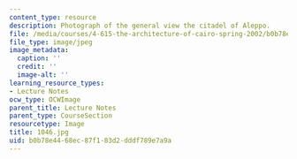 ```yaml
---
content_type: resource
description: Photograph of the general view the citadel of Aleppo.
file: /media/courses/4-615-the-architecture-of-cairo-spring-2002/b0b78e4468ec87f183d2dddf789e7a9a_1046.jpg
file_type: image/jpeg
image_metadata:
  caption: ''
  credit: ''
  image-alt: ''
learning_resource_types:
- Lecture Notes
ocw_type: OCWImage
parent_title: Lecture Notes
parent_type: CourseSection
resourcetype: Image
title: 1046.jpg
uid: b0b78e44-68ec-87f1-83d2-dddf789e7a9a
---
```

